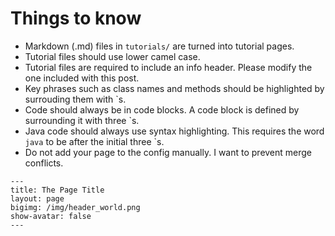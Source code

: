 # Things to know
- Markdown (.md) files in `tutorials/` are turned into tutorial pages.
- Tutorial files should use lower camel case.
- Tutorial files are required to include an info header. Please modify the one included with this post. 
- Key phrases such as class names and methods should be highlighted by surrouding them with `s.
- Code should always be in code blocks. A code block is defined by surrounding it with three `s. 
- Java code should always use syntax highlighting. This requires the word `java` to be after the initial three `s.
- Do not add your page to the config manually. I want to prevent merge conflicts. 

```
---
title: The Page Title
layout: page
bigimg: /img/header_world.png
show-avatar: false
---
```
